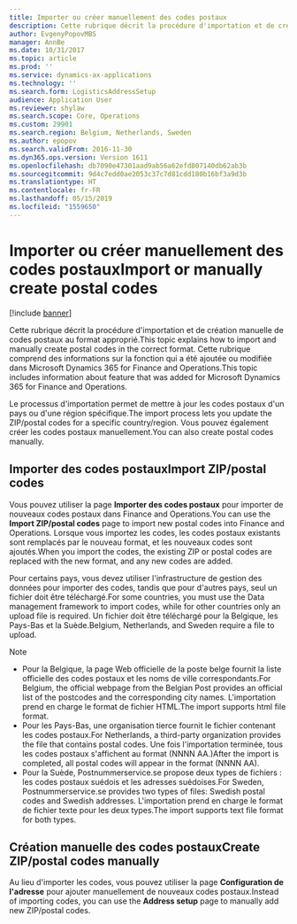 ```yaml
---
title: Importer ou créer manuellement des codes postaux
description: Cette rubrique décrit la procédure d'importation et de création manuelle de codes postaux au format approprié. Cette rubrique comprend des informations sur la fonction qui a été ajoutée ou modifiée dans Microsoft Dynamics 365 for Finance and Operations.
author: EvgenyPopovMBS
manager: AnnBe
ms.date: 10/31/2017
ms.topic: article
ms.prod: ''
ms.service: dynamics-ax-applications
ms.technology: ''
ms.search.form: LogisticsAddressSetup
audience: Application User
ms.reviewer: shylaw
ms.search.scope: Core, Operations
ms.custom: 29901
ms.search.region: Belgium, Netherlands, Sweden
ms.author: epopov
ms.search.validFrom: 2016-11-30
ms.dyn365.ops.version: Version 1611
ms.openlocfilehash: db7090e47301aad9ab56a62efd807140db62ab3b
ms.sourcegitcommit: 9d4c7edd0ae2053c37c7d81cdd180b16bf3a9d3b
ms.translationtype: HT
ms.contentlocale: fr-FR
ms.lasthandoff: 05/15/2019
ms.locfileid: "1559650"
---
```

# <a name="import-or-manually-create-postal-codes"></a><span data-ttu-id="9455d-104">Importer ou créer manuellement des codes postaux</span><span class="sxs-lookup"><span data-stu-id="9455d-104">Import or manually create postal codes</span></span>

[!include [banner](../includes/banner.md)]

<span data-ttu-id="9455d-105">Cette rubrique décrit la procédure d'importation et de création manuelle de codes postaux au format approprié.</span><span class="sxs-lookup"><span data-stu-id="9455d-105">This topic explains how to import and manually create postal codes in the correct format.</span></span> <span data-ttu-id="9455d-106">Cette rubrique comprend des informations sur la fonction qui a été ajoutée ou modifiée dans Microsoft Dynamics 365 for Finance and Operations.</span><span class="sxs-lookup"><span data-stu-id="9455d-106">This topic includes information about feature that was added for Microsoft Dynamics 365 for Finance and Operations.</span></span> 

<span data-ttu-id="9455d-107">Le processus d'importation permet de mettre à jour les codes postaux d'un pays ou d'une région spécifique.</span><span class="sxs-lookup"><span data-stu-id="9455d-107">The import process lets you update the ZIP/postal codes for a specific country/region.</span></span> <span data-ttu-id="9455d-108">Vous pouvez également créer les codes postaux manuellement.</span><span class="sxs-lookup"><span data-stu-id="9455d-108">You can also create postal codes manually.</span></span>

## <a name="import-zippostal-codes"></a><span data-ttu-id="9455d-109">Importer des codes postaux</span><span class="sxs-lookup"><span data-stu-id="9455d-109">Import ZIP/postal codes</span></span>
<span data-ttu-id="9455d-110">Vous pouvez utiliser la page **Importer des codes postaux** pour importer de nouveaux codes postaux dans Finance and Operations.</span><span class="sxs-lookup"><span data-stu-id="9455d-110">You can use the **Import ZIP/postal codes** page to import new postal codes into Finance and Operations.</span></span> <span data-ttu-id="9455d-111">Lorsque vous importez les codes, les codes postaux existants sont remplacés par le nouveau format, et les nouveaux codes sont ajoutés.</span><span class="sxs-lookup"><span data-stu-id="9455d-111">When you import the codes, the existing ZIP or postal codes are replaced with the new format, and any new codes are added.</span></span>

<span data-ttu-id="9455d-112">Pour certains pays, vous devez utiliser l'infrastructure de gestion des données pour importer des codes, tandis que pour d'autres pays, seul un fichier doit être téléchargé.</span><span class="sxs-lookup"><span data-stu-id="9455d-112">For some countries, you must use the Data management framework to import codes, while for other countries only an upload file is required.</span></span> <span data-ttu-id="9455d-113">Un fichier doit être téléchargé pour la Belgique, les Pays-Bas et la Suède.</span><span class="sxs-lookup"><span data-stu-id="9455d-113">Belgium, Netherlands, and Sweden require a file to upload.</span></span>

> [!NOTE]
> -   <span data-ttu-id="9455d-114">Pour la Belgique, la page Web officielle de la poste belge fournit la liste officielle des codes postaux et les noms de ville correspondants.</span><span class="sxs-lookup"><span data-stu-id="9455d-114">For Belgium, the official webpage from the Belgian Post provides an official list of the postcodes and the corresponding city names.</span></span> <span data-ttu-id="9455d-115">L'importation prend en charge le format de fichier HTML.</span><span class="sxs-lookup"><span data-stu-id="9455d-115">The import supports html file format.</span></span>
> -   <span data-ttu-id="9455d-116">Pour les Pays-Bas, une organisation tierce fournit le fichier contenant les codes postaux.</span><span class="sxs-lookup"><span data-stu-id="9455d-116">For Netherlands, a third-party organization provides the file that contains postal codes.</span></span> <span data-ttu-id="9455d-117">Une fois l'importation terminée, tous les codes postaux s'affichent au format (NNNN AA.)</span><span class="sxs-lookup"><span data-stu-id="9455d-117">After the import is completed, all postal codes will appear in the format (NNNN AA).</span></span>
> -   <span data-ttu-id="9455d-118">Pour la Suède, Postnummerservice.se propose deux types de fichiers : les codes postaux suédois et les adresses suédoises.</span><span class="sxs-lookup"><span data-stu-id="9455d-118">For Sweden, Postnummerservice.se provides two types of files: Swedish postal codes and Swedish addresses.</span></span> <span data-ttu-id="9455d-119">L'importation prend en charge le format de fichier texte pour les deux types.</span><span class="sxs-lookup"><span data-stu-id="9455d-119">The import supports text file format for both types.</span></span>


## <a name="create-zippostal-codes-manually"></a><span data-ttu-id="9455d-120">Création manuelle des codes postaux</span><span class="sxs-lookup"><span data-stu-id="9455d-120">Create ZIP/postal codes manually</span></span>
<span data-ttu-id="9455d-121">Au lieu d'importer les codes, vous pouvez utiliser la page **Configuration de l'adresse** pour ajouter manuellement de nouveaux codes postaux.</span><span class="sxs-lookup"><span data-stu-id="9455d-121">Instead of importing codes, you can use the **Address setup** page to manually add new ZIP/postal codes.</span></span>


